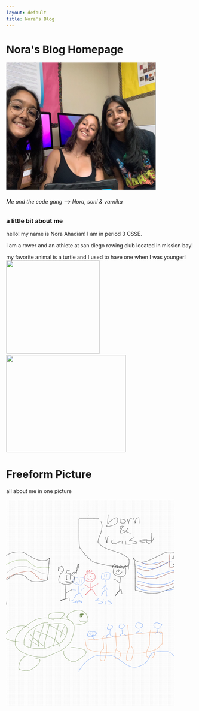 ```yaml
---
layout: default
title: Nora's Blog
---
```


# Nora's Blog Homepage
<img src="images/The Code Mode Gang.png" width="400" height="340" >

###### Me and the code gang --> Nora, soni & varnika


### a little bit about me


hello! my name is Nora Ahadian! I am in period 3 CSSE.

i am a rower and an athlete at san diego rowing club located in mission bay!

my favorite animal is a turtle and I used to have one when I was younger!
<img src="https://media1.giphy.com/media/v1.Y2lkPTc5MGI3NjExNjJzMGdsYms4amV4dmdkdnB3YXRkMWk0b253bGFlem9zZ3E2ZTc5dyZlcD12MV9pbnRlcm5hbF9naWZfYnlfaWQmY3Q9cw/CcoBOdLl6aUwI5OldS/giphy.gif" width="250" height="250"> <img src="https://media.tenor.com/1hdsn62I4tkAAAAC/turtle-cute.gif" width="320" height="260">

# Freeform Picture
all about me in one picture

<img src="images/freeform.jpg" width= "450" height= "550">